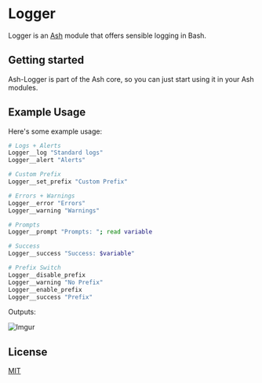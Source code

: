 # Logger

Logger is an [Ash](https://github.com/ash-shell/ash) module that offers sensible logging in Bash.

## Getting started

Ash-Logger is part of the Ash core, so you can just start using it in your Ash modules.

## Example Usage

Here's some example usage:

```sh
# Logs + Alerts
Logger__log "Standard logs"
Logger__alert "Alerts"

# Custom Prefix
Logger__set_prefix "Custom Prefix"

# Errors + Warnings
Logger__error "Errors"
Logger__warning "Warnings"

# Prompts
Logger__prompt "Prompts: "; read variable

# Success
Logger__success "Success: $variable"

# Prefix Switch
Logger__disable_prefix
Logger__warning "No Prefix"
Logger__enable_prefix
Logger__success "Prefix"
```

Outputs:

![Imgur](http://i.imgur.com/lGBwpaa.png?1)

## License

[MIT](license.txt)
